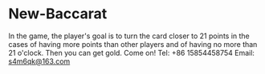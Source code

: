 # New-Baccarat
In the game, the player's goal is to turn the card closer to 21 points in the cases of having more points than other players and of having no more than 21 o'clock. Then you can get gold. Come on!
Tel: +86 15854458754
Email: s4m6qk@163.com
